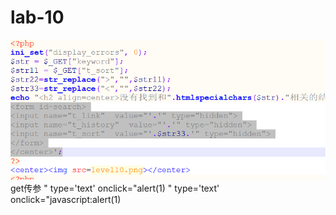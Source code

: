 # lab-10
![](vx_images/589012401231186.png)
get传参
" type='text' onclick="alert(1)
" type='text' onclick="javascript:alert(1)